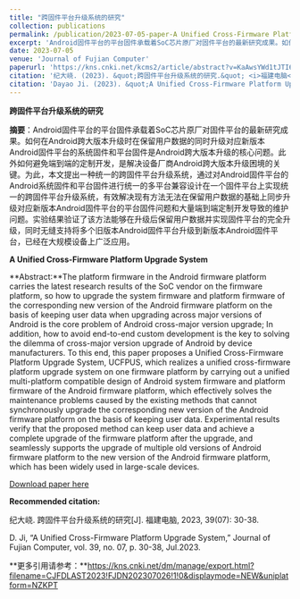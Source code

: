 ```yaml
---
title: "跨固件平台升级系统的研究"
collection: publications
permalink: /publication/2023-07-05-paper-A Unified Cross-Firmware Platform Upgrade System-number-1
excerpt: 'Android固件平台的平台固件承载着SoC芯片原厂对固件平台的最新研究成果。如何在Android跨大版本升级时在保留用户数据的同时升级对应新版本Android固件平台的系统固件和平台固件是Android跨大版本升级的核心问题。此外如何避免端到端的定制开发，是解决设备厂商Android跨大版本升级困境的关键。为此，本文提出一种统一的跨固件平台升级系统，通过对Android固件平台的Android系统固件和平台固件进行统一的多平台兼容设计在一个固件平台上实现统一的跨固件平台升级系统，有效解决现有方法无法在保留用户数据的基础上同步升级对应新版本Android固件平台的平台固件问题和大量端到端定制开发导致的维护问题。实验结果验证了该方法能够在升级后保留用户数据并实现固件平台的完全升级，同时无缝支持将多个旧版本Android固件平台升级到新版本Android固件平台，已经在大规模设备上广泛应用.'
date: 2023-07-05
venue: 'Journal of Fujian Computer'
paperurl: 'https://kns.cnki.net/kcms2/article/abstract?v=KaAwsYWd1tJTI6FGZBFnW0pFaTQSHWdpq6shx8TvmFPkkUbnH-4o5clV-TkEQjPnVzIj2P2z1aiiZ5nRDZRkpHG32asIpkDfBTWqbYbN7yGj4-tpb1x2H_M7NeP6WkUM-9OWVfaWs1mv-eRySc6r5Q==&uniplatform=NZKPT&language=CHS'
citation: '纪大峣. (2023). &quot;跨固件平台升级系统的研究.&quot; <i>福建电脑</i>. 39(07).'
citation: 'Dayao Ji. (2023). &quot;A Unified Cross-Firmware Platform Upgrade System.&quot; <i>Journal of Fujian Computer</i>. 39(07).'
---
```

**跨固件平台升级系统的研究**

**摘要**：Android固件平台的平台固件承载着SoC芯片原厂对固件平台的最新研究成果。如何在Android跨大版本升级时在保留用户数据的同时升级对应新版本Android固件平台的系统固件和平台固件是Android跨大版本升级的核心问题。此外如何避免端到端的定制开发，是解决设备厂商Android跨大版本升级困境的关键。为此，本文提出一种统一的跨固件平台升级系统，通过对Android固件平台的Android系统固件和平台固件进行统一的多平台兼容设计在一个固件平台上实现统一的跨固件平台升级系统，有效解决现有方法无法在保留用户数据的基础上同步升级对应新版本Android固件平台的平台固件问题和大量端到端定制开发导致的维护问题。实验结果验证了该方法能够在升级后保留用户数据并实现固件平台的完全升级，同时无缝支持将多个旧版本Android固件平台升级到新版本Android固件平台，已经在大规模设备上广泛应用。



**A Unified Cross-Firmware Platform Upgrade System**

**Abstract:**The platform firmware in the Android firmware platform carries the latest research results of the SoC vendor on the firmware platform, so how to upgrade the system firmware and platform firmware of the corresponding new version of the Android firmware platform on the basis of keeping user data when upgrading across major versions of Android is the core problem of Android cross-major version upgrade; In addition, how to avoid end-to-end custom development is the key to solving the dilemma of cross-major version upgrade of Android by device manufacturers. To this end, this paper proposes a Unified Cross-Firmware Platform Upgrade System, UCFPUS, which realizes a unified cross-firmware platform upgrade system on one firmware platform by carrying out a unified multi-platform compatible design of Android system firmware and platform firmware of the Android firmware platform, which effectively solves the maintenance problems caused by the existing methods that cannot synchronously upgrade the corresponding new version of the Android firmware platform on the basis of keeping user data. Experimental results verify that the proposed method can keep user data and achieve a complete upgrade of the firmware platform after the upgrade, and seamlessly supports the upgrade of multiple old versions of Android firmware platform to the new version of the Android firmware platform, which has been widely used in large-scale devices. 



[Download paper here](https://kns.cnki.net/kcms2/article/abstract?v=KaAwsYWd1tJTI6FGZBFnW0pFaTQSHWdpq6shx8TvmFPkkUbnH-4o5clV-TkEQjPnVzIj2P2z1aiiZ5nRDZRkpHG32asIpkDfBTWqbYbN7yGj4-tpb1x2H_M7NeP6WkUM-9OWVfaWs1mv-eRySc6r5Q==&uniplatform=NZKPT&language=CHS)



**Recommended citation:** 

纪大峣. 跨固件平台升级系统的研究[J]. 福建电脑, 2023, 39(07): 30-38.

D. Ji, “A Unified Cross-Firmware Platform Upgrade System,” Journal of Fujian Computer, vol. 39, no. 07, p. 30-38, Jul.2023.

**更多引用请参考：**https://kns.cnki.net/dm/manage/export.html?filename=CJFDLAST2023!FJDN202307026!1!0&displaymode=NEW&uniplatform=NZKPT

